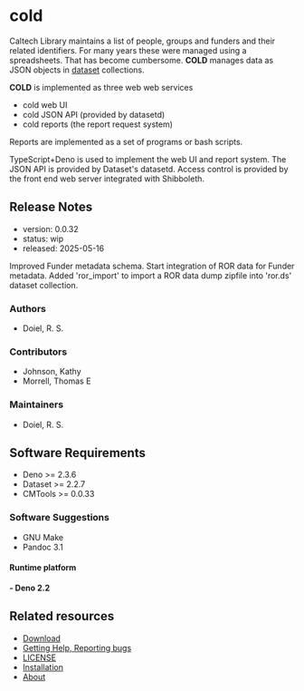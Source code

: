 

# cold

Caltech Library maintains a list of people, groups and funders and their related identifiers. For many years these were managed using a spreadsheets. That has become cumbersome. **COLD** manages data as JSON objects in [dataset](https://github.com/caltechlibrary/dataset) collections.

**COLD** is implemented as three web web services

- cold web UI
- cold JSON API (provided by datasetd)
- cold reports (the report request system)

Reports are implemented as a set of programs or bash scripts.

TypeScript+Deno is used to implement the web UI and report system.
The JSON API is provided by Dataset's datasetd.
Access control is provided by the front end web server integrated with Shibboleth.

## Release Notes

- version: 0.0.32
- status: wip
- released: 2025-05-16

Improved Funder metadata schema. Start integration of ROR data for Funder metadata. Added &#x27;ror_import&#x27; to import a ROR data dump zipfile
into &#x27;ror.ds&#x27; dataset collection.


### Authors

- Doiel, R. S.


### Contributors

- Johnson, Kathy
- Morrell, Thomas E


### Maintainers

- Doiel, R. S.

## Software Requirements

- Deno >= 2.3.6
- Dataset >= 2.2.7
- CMTools >= 0.0.33

### Software Suggestions

- GNU Make
- Pandoc 3.1

#### Runtime platform

**- Deno 2.2**

## Related resources


- [Download](https://github.com/caltechlibrary/cold/release/latest)
- [Getting Help, Reporting bugs](https://github.com/caltechlibrary/cold/issues)
- [LICENSE](https://caltechlibrary.github.io/cold/LICENSE)
- [Installation](INSTALL.md)
- [About](about.md)

